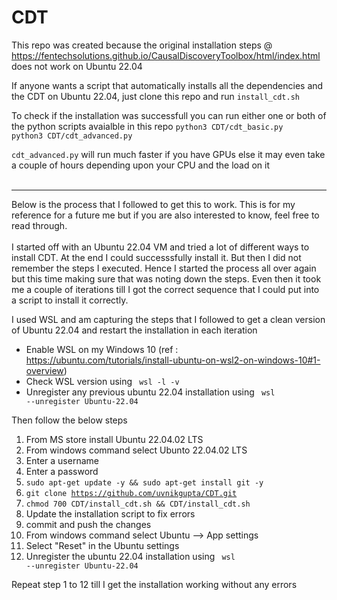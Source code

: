 # CDT
This repo was created because the original installation steps @ https://fentechsolutions.github.io/CausalDiscoveryToolbox/html/index.html does not work on Ubuntu 22.04

If anyone wants a script that automatically installs all the dependencies and the CDT on Ubuntu 22.04, just clone this repo and run `install_cdt.sh`
<p>To check if the installation was successfull you can run either one or both of the python scripts avaialble in this repo
<code>python3 CDT/cdt_basic.py</code><br>
<code>python3 CDT/cdt_advanced.py</code><br>
<p><code>cdt_advanced.py</code> will run much faster if you have GPUs else it may even take a couple of hours depending upon your CPU and the load on it
<br><br>
<hr>
Below is the process that I followed to get this to work. This is for my reference for a future me but if you are also interested to know, feel free to read through.<br><br>
I started off with an Ubuntu 22.04 VM and tried a lot of different ways to install CDT. At the end I could successsfully install it. But then I did not remember the steps I executed. Hence I started the process all over again but this time making sure that was noting down the steps. Even then it took me a couple of iterations till I got the correct sequence that I could put into a script to install it correctly.

I used WSL and am capturing the steps that I followed to get a clean version of Ubuntu 22.04 and restart the installation in each iteration
- Enable WSL on my Windows 10 (ref : https://ubuntu.com/tutorials/install-ubuntu-on-wsl2-on-windows-10#1-overview)
- Check WSL version using <code> wsl -l -v </code>
- Unregister any previous ubuntu 22.04 installation using <code> wsl --unregister Ubuntu-22.04 </code>

Then follow the below steps
1. From MS store install Ubuntu 22.04.02 LTS
2. From windows command select Ubunto 22.04.02 LTS
3. Enter a username
4. Enter a password
5. <code>sudo apt-get update -y && sudo apt-get install git -y </code>
6. <code>git clone https://github.com/uvnikgupta/CDT.git </code>
7. <code>chmod 700 CDT/install_cdt.sh && CDT/install_cdt.sh </code>
8. Update the installation script to fix errors
9. commit and push the changes
10. From windows command select Ubuntu --> App settings
11. Select "Reset" in the Ubuntu settings
12. Unregister the ubuntu 22.04 installation using <code> wsl --unregister Ubuntu-22.04 </code>

Repeat step 1 to 12 till I get the installation working without any errors
